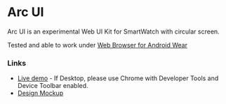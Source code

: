 # Arc UI

Arc UI is an experimental Web UI Kit for SmartWatch with circular screen. 

Tested and able to work under [Web Browser for Android Wear](https://play.google.com/store/apps/details?id=com.appfour.wearbrowser)

### Links
* [Live demo](https://kelvinh111.github.io/arc-ui) - If Desktop, please use Chrome with Developer Tools and Device Toolbar enabled.
* [Design Mockup](https://kelvinh111.github.io/arc-ui/images/arcui-big.png)